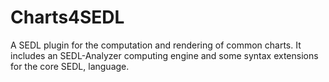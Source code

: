 # Charts4SEDL
A SEDL plugin for the computation and rendering of common charts. It includes an SEDL-Analyzer computing engine and some syntax extensions for the core SEDL, language.
